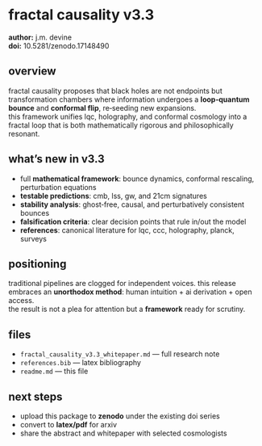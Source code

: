 # fractal causality v3.3

**author:** j.m. devine  
**doi:** 10.5281/zenodo.17148490

## overview
fractal causality proposes that black holes are not endpoints but transformation chambers where information undergoes a **loop‑quantum bounce** and **conformal flip**, re‑seeding new expansions.  
this framework unifies lqc, holography, and conformal cosmology into a fractal loop that is both mathematically rigorous and philosophically resonant.

## what’s new in v3.3
- full **mathematical framework**: bounce dynamics, conformal rescaling, perturbation equations  
- **testable predictions**: cmb, lss, gw, and 21cm signatures  
- **stability analysis**: ghost‑free, causal, and perturbatively consistent bounces  
- **falsification criteria**: clear decision points that rule in/out the model  
- **references**: canonical literature for lqc, ccc, holography, planck, surveys  

## positioning
traditional pipelines are clogged for independent voices. this release embraces an **unorthodox method**: human intuition + ai derivation + open access.  
the result is not a plea for attention but a **framework** ready for scrutiny.

## files
- `fractal_causality_v3.3_whitepaper.md` — full research note  
- `references.bib` — latex bibliography  
- `readme.md` — this file

## next steps
- upload this package to **zenodo** under the existing doi series  
- convert to **latex/pdf** for arxiv  
- share the abstract and whitepaper with selected cosmologists  
